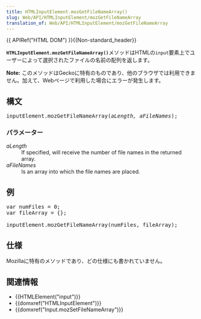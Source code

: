 ```yaml
---
title: HTMLInputElement.mozGetFileNameArray()
slug: Web/API/HTMLInputElement/mozGetFileNameArray
translation_of: Web/API/HTMLInputElement/mozGetFileNameArray
---
```

<div>{{ APIRef("HTML DOM") }}{{Non-standard_header}}</div>

<p><strong><code>HTMLInputElement.mozGetFileNameArray()</code></strong>メソッドはHTMLの<code>input</code>要素上でユーザーによって選択されたファイルの名前の配列を返します。</p>

<div class="note"><strong>Note:</strong> このメソッドはGeckoに特有のものであり、他のブラウザでは利用できません。加えて、Webページで利用した場合にエラーが発生します。</div>

<h2 id="Syntax" name="Syntax">構文</h2>

<pre class="syntaxbox">inputElement.mozGetFileNameArray(<em>aLength, aFileNames</em>);
</pre>

<h3 id="Parameters" name="Parameters">パラメーター</h3>

<dl>
 <dt><em>aLength</em></dt>
 <dd>If specified, will receive the number of file names in the returned array.</dd>
 <dt><em>aFileNames</em></dt>
 <dd>Is an array into which the file names are placed.</dd>
</dl>

<ul>
</ul>

<h2 id="Example" name="Example">例</h2>

<pre class="brush:js">var numFiles = 0;
var fileArray = {};

inputElement.mozGetFileNameArray(numFiles, fileArray);
</pre>

<h2 id="Specification" name="Specification">仕様</h2>

<p>Mozillaに特有のメソッドであり、どの仕様にも書かれていません。</p>

<h2 id="関連情報">関連情報</h2>

<ul>
 <li>{{HTMLElement("input")}}</li>
 <li>{{domxref("HTMLInputElement")}}</li>
 <li>{{domxref("Input.mozSetFileNameArray")}}</li>
</ul>
